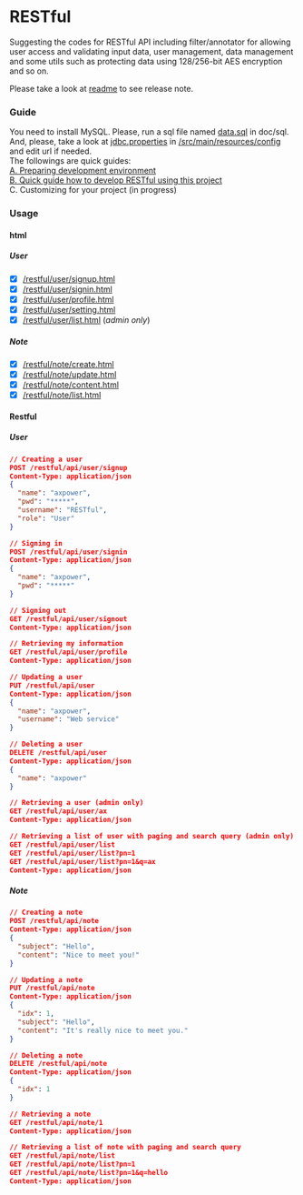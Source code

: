 RESTful
=======

Suggesting the codes for RESTful API including filter/annotator for allowing user access and validating input data, user management, data management and some utils such as protecting data using 128/256-bit AES encryption and so on.

Please take a look at [readme](/doc/readme) to see release note.

### Guide ###
You need to install MySQL. Please, run a sql file named [data.sql](/doc/sql/data.sql) in doc/sql.<br>
And, please, take a look at [jdbc.properties](/src/main/resources/config/jdbc.properties) in [/src/main/resources/config](/src/main/resources/config) and edit url if needed.<br>
The followings are quick guides:<br>
[A. Preparing development environment](/doc/Quick_Guide_1.docx)<br>
[B. Quick guide how to develop RESTful using this project](/doc/Quick_Guide_2.docx)<br>
C. Customizing for your project (in progress)


### Usage ###

#### html ####
##### User #####
  - [x] [/restful/user/signup.html](/src/main/webapp/user/signup.html "Creating new user")
  - [x] [/restful/user/signin.html](/src/main/webapp/user/signin.html "Signing in")
  - [x] [/restful/user/profile.html](/src/main/webapp/user/profile.html "Retrieving my information")
  - [x] [/restful/user/setting.html](/src/main/webapp/user/setting.html "Updating/Deleting user information")
  - [x] [/restful/user/list.html](/src/main/webapp/user/list.html "Retrieving user list") (_admin only_)

##### Note #####
  - [x] [/restful/note/create.html](/src/main/webapp/note/create.html "Creating new note")
  - [x] [/restful/note/update.html](/src/main/webapp/note/update.html "Updating note")
  - [x] [/restful/note/content.html](/src/main/webapp/note/content.html "Retrieving note content")
  - [x] [/restful/note/list.html](/src/main/webapp/note/list.html "Retrieving note list")

#### Restful ####
##### User #####
```json
// Creating a user
POST /restful/api/user/signup
Content-Type: application/json
{
  "name": "axpower",
  "pwd": "*****",
  "username": "RESTful",
  "role": "User"
}

// Signing in
POST /restful/api/user/signin
Content-Type: application/json
{
  "name": "axpower",
  "pwd": "*****"
}

// Signing out
GET /restful/api/user/signout
Content-Type: application/json

// Retrieving my information 
GET /restful/api/user/profile
Content-Type: application/json

// Updating a user
PUT /restful/api/user
Content-Type: application/json
{
  "name": "axpower",
  "username": "Web service"
}

// Deleting a user
DELETE /restful/api/user
Content-Type: application/json
{
  "name": "axpower"
}

// Retrieving a user (admin only)
GET /restful/api/user/ax
Content-Type: application/json

// Retrieving a list of user with paging and search query (admin only)
GET /restful/api/user/list 
GET /restful/api/user/list?pn=1
GET /restful/api/user/list?pn=1&q=ax
Content-Type: application/json
```

##### Note #####
```json
// Creating a note
POST /restful/api/note
Content-Type: application/json
{
  "subject": "Hello",
  "content": "Nice to meet you!"
}

// Updating a note
PUT /restful/api/note
Content-Type: application/json
{
  "idx": 1,
  "subject": "Hello",
  "content": "It's really nice to meet you."
}

// Deleting a note
DELETE /restful/api/note
Content-Type: application/json
{
  "idx": 1
}

// Retrieving a note
GET /restful/api/note/1
Content-Type: application/json

// Retrieving a list of note with paging and search query
GET /restful/api/note/list 
GET /restful/api/note/list?pn=1
GET /restful/api/note/list?pn=1&q=hello
Content-Type: application/json
```